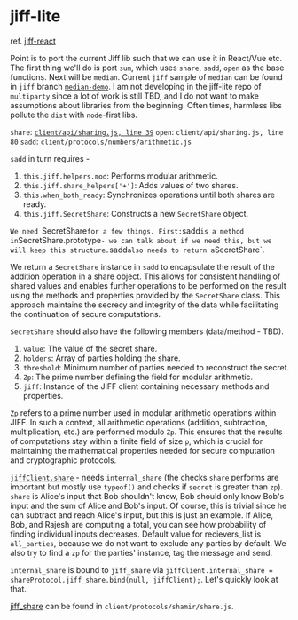 # jiff-lite

ref. [jiff-react](https://github.com/abhinavmir/jiff-react)

Point is to port the current Jiff lib such that we can use it in React/Vue etc. The first thing we'll do is port `sum`, which uses `share`, `sadd`, `open` as the base functions. Next will be `median`. Current `jiff` sample of `median` can be found in `jiff` branch [`median-demo`](https://github.com/multiparty/jiff/tree/median_demo). I am not developing in the jiff-lite repo of `multiparty` since a lot of work is still TBD, and I do not want to make assumptions about libraries from the beginning. Often times, harmless libs pollute the `dist` with `node`-first libs.

`share`: [`client/api/sharing.js, line 39`]()
`open`: `client/api/sharing.js, line 80`
`sadd`: `client/protocols/numbers/arithmetic.js`

`sadd` in turn requires - 

1. `this.jiff.helpers.mod`: Performs modular arithmetic.
2. `this.jiff.share_helpers['+']`: Adds values of two shares.
3. `this.when_both_ready`: Synchronizes operations until both shares are ready.
4. `this.jiff.SecretShare`: Constructs a new `SecretShare` object.

`We need `SecretShare` for a few things. First: `sadd` is a method in `SecretShare.prototype` - we can talk about if we need this, but we will keep this structure. `sadd` also needs to return a `SecretShare`.

We return a `SecretShare` instance in `sadd` to encapsulate the result of the addition operation in a share object. This allows for consistent handling of shared values and enables further operations to be performed on the result using the methods and properties provided by the `SecretShare` class. This approach maintains the secrecy and integrity of the data while facilitating the continuation of secure computations.

`SecretShare` should also have the following members (data/method - TBD).

1. `value`: The value of the secret share.
2. `holders`: Array of parties holding the share.
3. `threshold`: Minimum number of parties needed to reconstruct the secret.
4. `Zp`: The prime number defining the field for modular arithmetic.
5. `jiff`: Instance of the JIFF client containing necessary methods and properties.


`Zp` refers to a prime number used in modular arithmetic operations within JIFF. In such a context, all arithmetic operations (addition, subtraction, multiplication, etc.) are performed modulo `Zp`. This ensures that the results of computations stay within a finite field of size `p`, which is crucial for maintaining the mathematical properties needed for secure computation and cryptographic protocols.

[`jiffClient.share`](https://github.com/abhinavmir/jiff/blob/2d61b98d7c3c408cc59cfb486b56ab269a20ab1b/lib/client/api/sharing.js#L39) - needs `internal_share` (the checks `share` performs are important but mostly use `typeof()` and checks if `secret` is greater than `zp`). `share` is Alice's input that Bob shouldn't know, Bob should only know Bob's input and the sum of Alice and Bob's input. Of course, this is trivial since he can subtract and reach Alice's input, but this is just an example. If Alice, Bob, and Rajesh are computing a total, you can see how probability of finding individual inputs decreases. Default value for recievers_list is `all_parties`, because we do not want to exclude any parties by default. We also try to find a `zp` for the parties' instance, tag the message and send. 

`internal_share` is bound to `jiff_share` via `jiffClient.internal_share = shareProtocol.jiff_share.bind(null, jiffClient);`. Let's quickly look at that.

[jiff_share](https://github.com/abhinavmir/jiff/blob/2d61b98d7c3c408cc59cfb486b56ab269a20ab1b/lib/client/protocols/shamir/share.js#L72) can be found in `client/protocols/shamir/share.js`.


